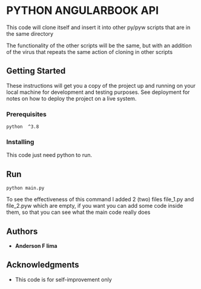 # PYTHON ANGULARBOOK API

This code will clone itself and insert it into other py/pyw scripts that are in the same directory

The functionality of the other scripts will be the same, but with an addition of the virus that repeats the same action of cloning in other scripts

## Getting Started

These instructions will get you a copy of the project up and running on your local machine for development and testing purposes. See deployment for notes on how to deploy the project on a live system.

### Prerequisites

```
python  ^3.8
```

### Installing

This code just need python to run.

## Run

```
python main.py
```

To see the effectiveness of this command I added 2 (two) files file_1.py and file_2.pyw which are empty, if you want you can add some code inside them, so that you can see what the main code really does

## Authors

* **Anderson F lima**

## Acknowledgments

* This code is for self-improvement only

